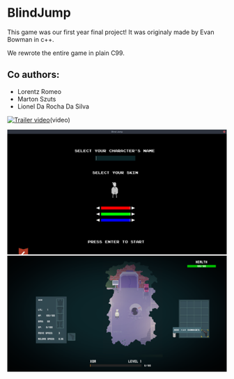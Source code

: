# BlindJump

This game was our first year final project!
It was originaly made by Evan Bowman in c++.

We rewrote the entire game in plain C99.

## Co authors:

- Lorentz Romeo  
- Marton Szuts  
- Lionel Da Rocha Da Silva  

[![Trailer video](http://img.youtube.com/vi/xPYve8_049M/0.jpg)](http://www.youtube.com/watch?v=xPYve8_049M "Blind Jump")(video)

![](https://github.com/AdlanSADOU/BlindJump/blob/master/screenshots/character-creation.png)
![](https://github.com/AdlanSADOU/BlindJump/blob/master/screenshots/game.png)
